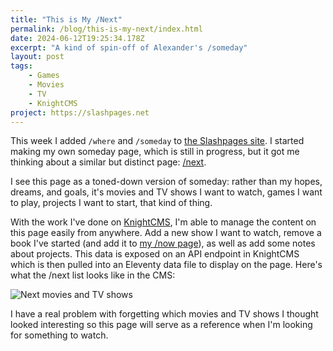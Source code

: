 ```yaml
---
title: "This is My /Next"
permalink: /blog/this-is-my-next/index.html
date: 2024-06-12T19:25:34.178Z
excerpt: "A kind of spin-off of Alexander's /someday"
layout: post
tags:
    - Games
    - Movies
    - TV
    - KnightCMS
project: https://slashpages.net
---
```


This week I added `/where` and `/someday` to [the Slashpages site](https://slashpages.net). I started making my own someday page, which is still in progress, but it got me thinking about a similar but distinct page: [/next](/next).

I see this page as a toned-down version of someday: rather than my hopes, dreams, and goals, it's movies and TV shows I want to watch, games I want to play, projects I want to start, that kind of thing.

With the work I've done on [KnightCMS](https://rknight.me/blog/knightcms-just-for-me/), I'm able to manage the content on this page easily from anywhere. Add a new show I want to watch, remove a book I've started (and add it to [my /now page](/now)), as well as add some notes about projects. This data is exposed on an API endpoint in KnightCMS which is then pulled into an Eleventy data file to display on the page. Here's what the /next list looks like in the CMS:

![Next movies and TV shows](https://cdn.rknight.me/site/next-movies-and-tv.jpg)

I have a real problem with forgetting which movies and TV shows I thought looked interesting so this page will serve as a reference when I'm looking for something to watch.
